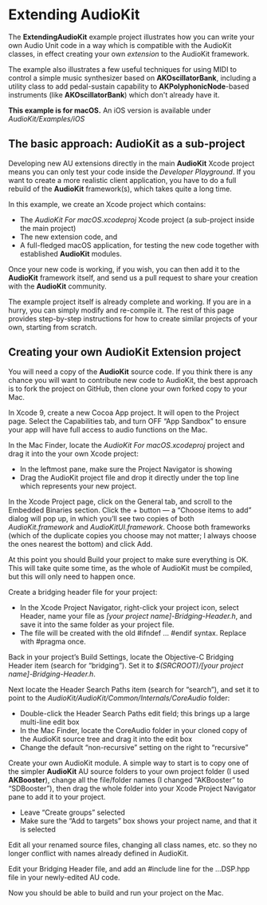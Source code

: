# Extending AudioKit
The **ExtendingAudioKit** example project illustrates how you can write your own Audio Unit code in a way which is compatible with the AudioKit classes, in effect creating your own *extension* to the AudioKit framework.

The example also illustrates a few useful techniques for using MIDI to control a simple music synthesizer based on **AKOscillatorBank**, including a utility class to add pedal-sustain capability to **AKPolyphonicNode**-based instruments (like **AKOscillatorBank**) which don't already have it.

**This example is for macOS.** An iOS version is available under *AudioKit/Examples/iOS*

## The basic approach: AudioKit as a sub-project
Developing new AU extensions directly in the main **AudioKit** Xcode project means you can only test your code inside the *Developer Playground*. If you want to create a more realistic client application, you have to do a full rebuild of the **AudioKit** framework(s), which takes quite a long time.

In this example, we create an Xcode project which contains:

* The *AudioKit For macOS.xcodeproj* Xcode project (a sub-project inside the main project)
* The new extension code, and
* A full-fledged macOS application, for testing the new code together with established **AudioKit** modules.

Once your new code is working, if you wish, you can then add it to the **AudioKit** framework itself, and send us a pull request to share your creation with the **AudioKit** community.

The example project itself is already complete and working. If you are in a hurry, you can simply modify and re-compile it. The rest of this page provides step-by-step instructions for how to create similar projects of your own, starting from scratch.


## Creating your own AudioKit Extension project

You will need a copy of the **AudioKit** source code. If you think there is any chance you will want to contribute new code to AudioKit, the best approach is to fork the project on GitHub, then clone your own forked copy to your Mac.

In Xcode 9, create a new Cocoa App project. It will open to the Project page. Select the Capabilities tab, and turn OFF “App Sandbox” to ensure your app will have full access to audio functions on the Mac.

In the Mac Finder, locate the *AudioKit For macOS.xcodeproj* project and drag it into the your own Xcode project:

* In the leftmost pane, make sure the Project Navigator is showing
* Drag the AudioKit project file and drop it directly under the top line which represents your new project.

In the Xcode Project page, click on the General tab, and scroll to the Embedded Binaries section. Click the + button — a “Choose items to add” dialog will pop up, in which you’ll see two copies of both *AudioKit.framework* and *AudioKitUI.framework*. Choose both frameworks (which of the duplicate copies you choose may not matter; I always choose the ones nearest the bottom) and click Add.

At this point you should Build your project to make sure everything is OK. This will take quite some time, as the whole of AudioKit must be compiled, but this will only need to happen once.

Create a bridging header file for your project:

* In the Xcode Project Navigator, right-click your project icon, select Header, name your file as *[your project name]-Bridging-Header.h*, and save it into the same folder as your project file.
* The file will be created with the old #ifndef … #endif syntax. Replace with #pragma once.

Back in your project’s Build Settings, locate the Objective-C Bridging Header item (search for “bridging”). Set it to *$(SRCROOT)/[your project name]-Bridging-Header.h*.

Next locate the Header Search Paths item (search for “search”), and set it to point to the *AudioKit/AudioKit/Common/Internals/CoreAudio* folder:

* Double-click the Header Search Paths edit field; this brings up a large multi-line edit box
* In the Mac Finder, locate the CoreAudio folder in your cloned copy of the AudioKit source tree and drag it into the edit box
* Change the default “non-recursive” setting on the right to “recursive”

Create your own AudioKit module. A simple way to start is to copy one of the simpler **AudioKit** AU source folders to your own project folder (I used **AKBooster**), change all the file/folder names (I changed “AKBooster” to “SDBooster”), then drag the whole folder into your Xcode Project Navigator pane to add it to your project.

* Leave “Create groups” selected
* Make sure the “Add to targets” box shows your project name, and that it is selected

Edit all your renamed source files, changing all class names, etc. so they no longer conflict with names already defined in AudioKit.

Edit your Bridging Header file, and add an #include line for the …DSP.hpp file in your newly-edited AU code.

Now you should be able to build and run your project on the Mac.



